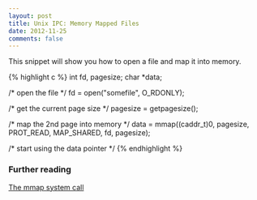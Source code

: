 ```yaml
---
layout: post
title: Unix IPC: Memory Mapped Files
date: 2012-11-25
comments: false
---
```


This snippet will show you how to open a file and map it into memory.

{% highlight c %}
int fd, pagesize;
char *data;
 
/* open the file */
fd = open("somefile", O_RDONLY);
 
/* get the current page size */
pagesize = getpagesize();
 
/* map the 2nd page into memory */
data = mmap((caddr_t)0, pagesize, PROT_READ, MAP_SHARED, fd, pagesize);
                                                        
/* start using the data pointer */
{% endhighlight %}

### Further reading
[The mmap system call](http://unixhelp.ed.ac.uk/CGI/man-cgi?mmap)

